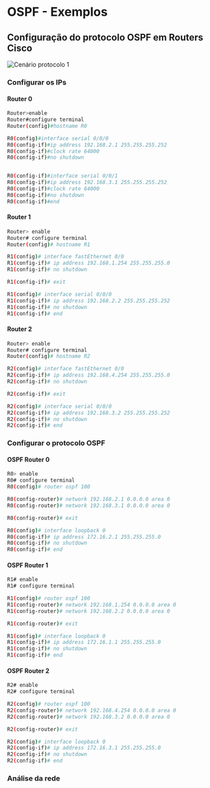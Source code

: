# OSPF - Exemplos

## Configuração do protocolo OSPF em Routers Cisco

![Cenário protocolo 1](/img/redes/ospf_exemplos_a.png)

### Configurar os IPs

#### Router 0

```bash
Router>enable
Router#configure terminal
Router(config)#hostname R0

R0(config)#interface serial 0/0/0
R0(config-if)#ip address 192.168.2.1 255.255.255.252
R0(config-if)#clock rate 64000
R0(config-if)#no shutdown


R0(config-if)#interface serial 0/0/1
R0(config-if)#ip address 192.168.3.1 255.255.255.252
R0(config-if)#clock rate 64000
R0(config-if)#no shutdown
R0(config-if)#end
```

#### Router 1

```bash
Router> enable
Router# configure terminal
Router(config)# hostname R1

R1(config)# interface fastEthernet 0/0
R1(config-if)# ip address 192.168.1.254 255.255.255.0
R1(config-if)# no shutdown

R1(config-if)# exit

R1(config)# interface serial 0/0/0
R1(config-if)# ip address 192.168.2.2 255.255.255.252
R1(config-if)# no shutdown
R1(config-if)# end
```

#### Router 2

```bash
Router> enable
Router# configure terminal
Router(config)# hostname R2

R2(config)# interface fastEthernet 0/0
R2(config-if)# ip address 192.168.4.254 255.255.255.0
R2(config-if)# no shutdown

R2(config-if)# exit

R2(config)# interface serial 0/0/0
R2(config-if)# ip address 192.168.3.2 255.255.255.252
R2(config-if)# no shutdown
R2(config-if)# end
```

### Configurar o protocolo OSPF

#### OSPF Router 0

```bash
R0> enable
R0# configure terminal
R0(config)# router ospf 100

R0(config-router)# network 192.168.2.1 0.0.0.0 area 0
R0(config-router)# network 192.168.3.1 0.0.0.0 area 0

R0(config-router)# exit

R0(config)# interface loopback 0
R0(config-if)# ip address 172.16.2.1 255.255.255.0
R0(config-if)# no shutdown
R0(config-if)# end
```

#### OSPF Router 1

```bash
R1# enable
R1# configure terminal

R1(config)# router ospf 100
R1(config-router)# network 192.168.1.254 0.0.0.0 area 0
R1(config-router)# network 192.168.2.2 0.0.0.0 area 0

R1(config-router)# exit

R1(config)# interface loopback 0
R1(config-if)# ip address 172.16.1.1 255.255.255.0
R1(config-if)# no shutdown
R1(config-if)# end
```

#### OSPF Router 2

```bash
R2# enable
R2# configure terminal

R2(config)# router ospf 100
R2(config-router)# network 192.168.4.254 0.0.0.0 area 0
R2(config-router)# network 192.168.3.2 0.0.0.0 area 0

R2(config-router)# exit

R2(config)# interface loopback 0
R2(config-if)# ip address 172.16.3.1 255.255.255.0
R2(config-if)# no shutdown
R2(config-if)# end
```

### Análise da rede

